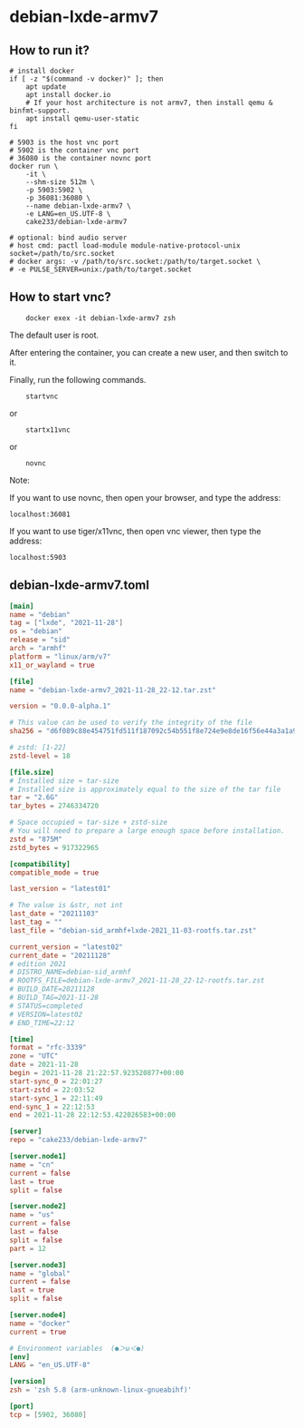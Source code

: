 # debian-lxde-armv7

## How to run it?

```shell
# install docker
if [ -z "$(command -v docker)" ]; then
    apt update
    apt install docker.io
    # If your host architecture is not armv7, then install qemu & binfmt-support.
    apt install qemu-user-static
fi

# 5903 is the host vnc port
# 5902 is the container vnc port
# 36080 is the container novnc port
docker run \
    -it \
    --shm-size 512m \
    -p 5903:5902 \
    -p 36081:36080 \
    --name debian-lxde-armv7 \
    -e LANG=en_US.UTF-8 \
    cake233/debian-lxde-armv7

# optional: bind audio server
# host cmd: pactl load-module module-native-protocol-unix socket=/path/to/src.socket
# docker args: -v /path/to/src.socket:/path/to/target.socket \
# -e PULSE_SERVER=unix:/path/to/target.socket

```

## How to start vnc?

```shell
    docker exex -it debian-lxde-armv7 zsh
```

The default user is root.

After entering the container, you can create a new user, and then switch to it.

Finally, run the following commands.

```shell
    startvnc
```

or

```shell
    startx11vnc
```

or

```shell
    novnc
```

Note:

If you want to use novnc, then open your browser, and type the address:

```
localhost:36081
```

If you want to use tiger/x11vnc, then open vnc viewer, then type the address:

```
localhost:5903
```

## debian-lxde-armv7.toml

```toml
[main]
name = "debian"
tag = ["lxde", "2021-11-28"]
os = "debian"
release = "sid"
arch = "armhf"
platform = "linux/arm/v7"
x11_or_wayland = true

[file]
name = "debian-lxde-armv7_2021-11-28_22-12.tar.zst"

version = "0.0.0-alpha.1"

# This value can be used to verify the integrity of the file
sha256 = "d6f089c88e454751fd511f187092c54b551f8e724e9e8de16f56e44a3a1a9944"

# zstd: [1-22]
zstd-level = 18

[file.size]
# Installed size ≈ tar-size
# Installed size is approximately equal to the size of the tar file
tar = "2.6G"
tar_bytes = 2746334720

# Space occupied ≈ tar-size + zstd-size
# You will need to prepare a large enough space before installation.
zstd = "875M"
zstd_bytes = 917322965

[compatibility]
compatible_mode = true

last_version = "latest01"

# The value is &str, not int
last_date = "20211103"
last_tag = ""
last_file = "debian-sid_armhf+lxde-2021_11-03-rootfs.tar.zst"

current_version = "latest02"
current_date = "20211128"
# edition 2021
# DISTRO_NAME=debian-sid_armhf
# ROOTFS_FILE=debian-lxde-armv7_2021-11-28_22-12-rootfs.tar.zst
# BUILD_DATE=20211128
# BUILD_TAG=2021-11-28
# STATUS=completed
# VERSION=latest02
# END_TIME=22:12

[time]
format = "rfc-3339"
zone = "UTC"
date = 2021-11-28
begin = 2021-11-28 21:22:57.923520877+00:00
start-sync_0 = 22:01:27
start-zstd = 22:03:52
start-sync_1 = 22:11:49
end-sync_1 = 22:12:53
end = 2021-11-28 22:12:53.422026583+00:00

[server]
repo = "cake233/debian-lxde-armv7"

[server.node1]
name = "cn"
current = false
last = true
split = false

[server.node2]
name = "us"
current = false
last = false
split = false
part = 12

[server.node3]
name = "global"
current = false
last = true
split = false

[server.node4]
name = "docker"
current = true

# Environment variables  (●＞ω＜●)
[env]
LANG = "en_US.UTF-8"

[version]
zsh = 'zsh 5.8 (arm-unknown-linux-gnueabihf)'

[port]
tcp = [5902, 36080]
```
